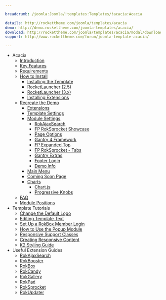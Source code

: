 ```yaml
---

breadcrumb: /joomla:Joomla/!templates:Templates/!acacia:Acacia

details: http://rockettheme.com/joomla/templates/acacia
demo: http://demo.rockettheme.com/joomla-templates/acacia/
download: http://rockettheme.com/joomla/templates/acacia/modal/downloads
support: http://www.rockettheme.com/forum/joomla-template-acacia/

---
```


* Acacia
    * [Introduction]()
    * [Key Features](INDEX.md#key-features)
    * [Requirements](INDEX.md#requirements)
    * [How to Install](../../platform/templates.md#how-to-install)
        * [Installing the Template](../../platform/templates.md#how-to-install-a-joomla-template)
        * [RocketLauncher (2.5)](../../platform/install_joomla_25.md)
        * [RocketLauncher (3.x)](../../platform/install_joomla_3x.md)
        * [Installing Extensions](../../platform/extensions.md#how-to-install-an-extension)
    * [Recreate the Demo](demo.md)
        * [Extensions](demo.md#recommended-extensions)
        * [Template Settings](demo_override.md)
        * [Module Settings](demo.md#module-settings)
            * [RokAjaxSearch](demo_module_1.md)
            * [FP RokSprocket Showcase](demo_module_2.md)
            * [Page Options](demo_module_3.md)
            * [Gantry 4 Framework](demo_module_4.md)
            * [FP Expanded Top](demo_module_5.md)
            * [FP RokSprocket - Tabs](demo_module_6.md)
            * [Gantry Extras](demo_module_7.md)
            * [Footer Login](demo_module_8.md)
            * [Demo Info](demo_module_9.md)
        * [Main Menu](demo.md#menu-settings)
        * [Coming Soon Page](comingsoon.md)
        * [Charts](charts.md)
            * [Chart.js](charts.md#chart.js-support)
            * [Progressive Knobs](charts.md#progressive-knobs-(canvas))
    * [FAQ](faq.md)
    * [Module Positions](positions.md)
* Template Tutorials
    * [Change the Default Logo](../../basic/how_to_edit_the_logo.md)
    * [Editing Template Text](../../basic/how_to_edit_template_text.md)
    * [Set Up a RokBox Member Login](../../basic/how_to_set_up_a_rokbox_member_login.md)
    * [How to Use the Popup Module](../../basic/how_to_use_popup_module.md)
    * [Responsive Support Classes](../../basic/responsive_support_classes.md)
    * [Creating Responsive Content](../../basic/creating_responsive_content.md)
    * [K2 Styling Guide](../../basic/k2_styling_guide.md)
* Useful Extension Guides
    * [RokAjaxSearch](../../extensions/rokajaxsearch/)
    * [RokBooster](../../extensions/rokbooster/)
    * [RokBox](../../extensions/rokbox/)
    * [RokCandy](../../extensions/rokcandy)
    * [RokGallery](../../extensions/rokgallery/)
    * [RokPad](../../extensions/rokpad/)
    * [RokSprocket](../../extensions/roksprocket/)
    * [RokUpdater](../../extensions/rokupdater/)